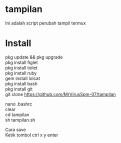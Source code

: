# tampilan

Ini adalah script perubah tampil termux

# Install
pkg update && pkg upgrade             
pkg install figlet          
pkg install toilet               
pkg install ruby                   
gem install lolcat                    
pkg install bash                   
pkg install git                      
git clone https://github.com/MrVirusSpm-07/tampilan  
                     
nano .bashrc                  
clear                    
cd tampilan                         
sh tampilan.sh                 

Cara save                      
Ketik tombol ctrl x y enter
